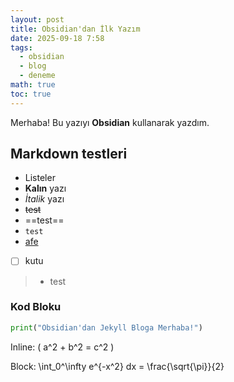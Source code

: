 ```yaml
---
layout: post
title: Obsidian'dan İlk Yazım
date: 2025-09-18 7:58
tags:
  - obsidian
  - blog
  - deneme
math: true
toc: true
---
```


Merhaba! Bu yazıyı **Obsidian** kullanarak yazdım.

## Markdown testleri

- Listeler  
- **Kalın** yazı  
- *İtalik* yazı 
- ~~test~~
- ==test==
- `test`
- [afe](https://afegaming.github.io)
- [ ] kutu
> - test



### Kod Bloku

```python
print("Obsidian'dan Jekyll Bloga Merhaba!")
```

Inline: ( a^2 + b^2 = c^2 )

Block: \int_0^\infty e^{-x^2} dx = \frac{\sqrt{\pi}}{2}

